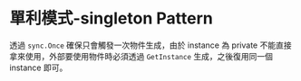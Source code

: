 # 單利模式-singleton Pattern

透過 `sync.Once` 確保只會觸發一次物件生成，由於 instance 為 private 不能直接拿來使用，外部要使用物件時必須透過 `GetInstance` 生成，之後復用同一個 instance 即可。